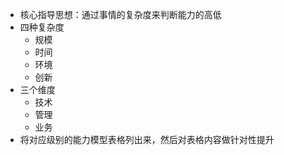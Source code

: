 
- 核心指导思想：通过事情的复杂度来判断能力的高低
- 四种复杂度
	- 规模
	- 时间
	- 环境
	- 创新
- 三个维度
	- 技术
	- 管理
	- 业务
- 将对应级别的能力模型表格列出来，然后对表格内容做针对性提升
